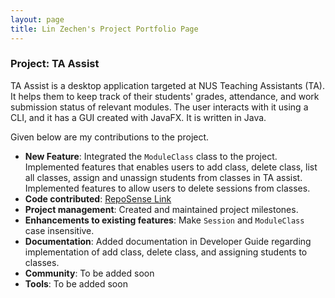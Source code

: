 ```yaml
---
layout: page
title: Lin Zechen's Project Portfolio Page
---
```


### Project: TA Assist

TA Assist is a desktop application targeted at NUS Teaching Assistants (TA). It helps them to keep track of their students' grades, attendance, and work submission status of relevant modules.
The user interacts with it using a CLI, and it has a GUI created with JavaFX. It is written in Java.

Given below are my contributions to the project.

* **New Feature**: Integrated the `ModuleClass` class to the project. Implemented features that enables users to add class, delete class, list all classes, assign and unassign students from classes in TA assist. Implemented features to allow users to delete sessions from classes.
* **Code contributed**: [RepoSense Link](https://nus-cs2103-ay2223s1.github.io/tp-dashboard/?search=Bubbl3T&breakdown=true&sort=groupTitle&sortWithin=title&since=2022-09-16&timeframe=commit&mergegroup=&groupSelect=groupByRepos&checkedFileTypes=docs~functional-code~test-code~other)
* **Project management**: Created and maintained project milestones.
* **Enhancements to existing features**: Make `Session` and `ModuleClass` case insensitive.
* **Documentation**: Added documentation in Developer Guide regarding implementation of add class, delete class, and assigning students to classes.
* **Community**: To be added soon
* **Tools**: To be added soon

